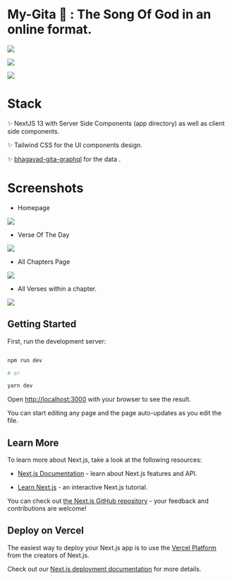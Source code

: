 #  My-Gita 📖 : The Song Of God in an online format. 

![](https://img.shields.io/badge/next.js-000000?style=for-the-badge&logo=next-dot-js&logoColor=white)

![](https://img.shields.io/badge/Tailwind_CSS-38B2AC?style=for-the-badge&logo=tailwind-css&logoColor=white)

![](https://img.shields.io/badge/TypeScript-007ACC?style=for-the-badge&logo=typescript&logoColor=white)

#  Stack

✨ NextJS 13 with Server Side Components (app directory) as well as client side components.

✨ Tailwind CSS for the UI components design.

✨ [bhagavad-gita-graphql](https://github.com/gita/bhagavad-gita-graphql) for the data .

#  Screenshots

- Homepage

![](https://i.imgur.com/p9GwqPA.png)

- Verse Of The Day

![](https://i.imgur.com/3YYEyjs.png)

- All Chapters Page

![](https://i.imgur.com/8ENxBGw.png)

- All Verses within a chapter.

![](https://i.imgur.com/Ls2SUuH.png)

##  Getting Started

First, run the development server:

```bash

npm run dev

# or

yarn dev

```

Open [http://localhost:3000](http://localhost:3000) with your browser to see the result.

You can start editing any page and the page auto-updates as you edit the file.


##  Learn More

To learn more about Next.js, take a look at the following resources:

- [Next.js Documentation](https://nextjs.org/docs) - learn about Next.js features and API.

- [Learn Next.js](https://nextjs.org/learn) - an interactive Next.js tutorial.

You can check out [the Next.js GitHub repository](https://github.com/vercel/next.js/) - your feedback and contributions are welcome!

##  Deploy on Vercel

The easiest way to deploy your Next.js app is to use the [Vercel Platform](https://vercel.com/new?utm_medium=default-template&filter=next.js&utm_source=create-next-app&utm_campaign=create-next-app-readme) from the creators of Next.js.

Check out our [Next.js deployment documentation](https://nextjs.org/docs/deployment) for more details.